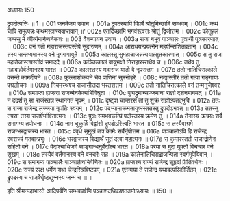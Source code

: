 अध्यायः 150

द्रुपदोत्पत्तिः ॥ 1 ॥
001	जनमेजय उवाच ।
001a	द्रुपदस्यापि विप्रर्षे श्रोतुमिच्छामि सम्भवम् ।
001c	कथं चापि समुत्पन्नः कथमस्त्राण्यवाप्तवान् ॥'
002a	एतदिच्छामि भगवंस्त्वत्तः श्रोतुं द्विजोत्तम ।
002c	कौतूहलं जन्मसु मे कीर्त्यमानेष्वनेकशः ॥
003	वैशम्पायन उवाच ।
003a	राजा बभूव पाञ्चालः पुत्रार्थी पुत्रकारणात् ।
003c	वनं गतो महाराजस्तपस्तेपे सुदारुणम् ॥
004a	आराधयन्प्रयत्नेन महर्षीन्संशितव्रतान् ।
004c	तस्य सन्तप्यमानस्य वने मृगगणायुते ॥
005a	कालस्तु सुमहान्राजन्नत्ययात्सुतकारणात् ।
005c	स तु राजा महातेजास्तपस्तीव्रं समाददे ॥
006a	कञ्चित्कालं वायुभक्षो निराहारस्तथैव च ।
006c	तथैव तु महाबाहोर्वर्तमानस्य भारत ॥
007a	कालस्तस्य महाराज यातो वै नृपसत्तम ।
007c	ततो नातिचिरात्काले वसन्ते कामदीपने ॥
008a	फुल्लाशोकवने चैव प्राणिनां सुमनोहरे ।
008c	नद्यास्तीरं ततो गत्वा गङ्गायाः पद्मलोचनः ॥
009a	नियमस्थश्च राजासीत्तदा भरतसत्तम ।
009c	ततो नातिचिरात्काले वनं तन्मनुजेश्वर ॥
010a	सम्प्राप्ता ह्यप्सरा राजन्मेनकेत्यभिविश्रुता ।
010c	पुष्पद्रुमान्सज्जमाना राज्ञो दर्शनमागमत् ॥
011a	न ददर्श तु सा राजंस्तत्र स्थानगतं नृपम् ।
011c	दृष्ट्वा चाप्सरसं तां तु शुक्रं राज्ञोऽपतद्भुवि ॥
012a	ततः स राजा राजेन्द्र लज्जया नृपतिः स्वयम् ।
012c	पद्भ्यामाक्रमतायुष्मंस्ततस्तु द्रुपदोऽभवत् ॥
013a	ततस्तु तपसा तस्य राजर्षेर्भावितात्मनः ।
013c	पुत्रः समभवच्छीघ्रं पदोस्तस्य क्रमेण तु ॥
014a	तेनास्य ऋषयः सर्वे समागम्य तपोधनाः ।
014c	नाम चुक्रुर्हि विद्वांसो द्रुपदोऽस्त्विति भारत ॥
015a	स तस्यैवाश्रमे राजन्भरद्वाजस्य भारत ।
015c	ववृधे सुमुखं तत्र कामैः सर्वैर्नृपोत्तम ॥
016a	पाञ्चालोऽपि हि राजेन्द्र स्वराज्यं गतवान्प्रभुः ।
016c	भरद्वाजस्य विद्यार्थं सुतं दत्वा महात्मनः ॥
017a	स कुमारस्ततो राजन्द्रोणेन सहितो वने ।
017c	वेदांश्चाधिजगे साङ्गान्धनुर्वेदांश्च भारत ॥
018a	परया स मुदा युक्तो विचचार वने सुखम् ।
018c	तस्यैवं वर्तमानस्य वने वनचरैः सह ॥
019a	कालेनातिचिराद्राजन्पिता स्वर्गमुपेयिवान् ।
019c	स समागम्य पाञ्चालैः पाञ्चालेष्वभिषेचितः ॥
020a	प्राप्तश्च राज्यं राजेन्द्र सुहृदां प्रीतिवर्धनः ।
020c	राज्यं ररक्ष धर्मेण यथा चेन्द्रस्त्रिविष्टपम् ॥
021a	एतन्मया ते राजेन्द्र यथावत्परिकीर्तितम् ।
021c	द्रुपदस्य च राजर्षेर्धृष्टद्युम्नस्य जन्म च ॥ ॥

इति श्रीमन्महाभारते आदिपर्वणि सम्भवपर्वणि पञ्चाशदधिकशततमोऽध्यायः ॥ 150 ॥
